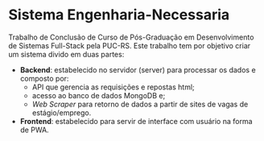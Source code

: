 # Sistema Engenharia-Necessaria
Trabalho de Conclusão de Curso de Pós-Graduação em Desenvolvimento de Sistemas Full-Stack pela PUC-RS. Este trabalho tem por objetivo criar um sistema divido em duas partes:
- **Backend**: estabelecido no servidor (server) para processar os dados e composto por:
    - API que gerencia as requisições e repostas html;
    - acesso ao banco de dados MongoDB e;
    - _Web Scraper_ para retorno de dados a partir de sites de vagas de estágio/emprego.
- **Frontend**: estabelecido para servir de interface com usuário na forma de PWA.
